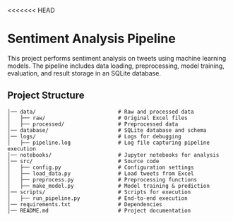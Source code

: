 <<<<<<< HEAD
# Sentiment Analysis Pipeline

This project performs sentiment analysis on tweets using machine learning models. The pipeline includes data loading, preprocessing, model training, evaluation, and result storage in an SQLite database.

## Project Structure
```
│── data/                          # Raw and processed data
│   ├── raw/                       # Original Excel files
│   ├── processed/                 # Preprocessed data
│── database/                      # SQLite database and schema
│── logs/                          # Logs for debugging
│   ├── pipeline.log               # Log file capturing pipeline execution
│── notebooks/                     # Jupyter notebooks for analysis
│── src/                           # Source code
│   ├── config.py                  # Configuration settings
│   ├── load_data.py               # Load tweets from Excel
│   ├── preprocess.py              # Preprocessing functions
│   ├── make_model.py              # Model training & prediction
│── scripts/                       # Scripts for execution
│   ├── run_pipeline.py            # End-to-end execution
│── requirements.txt               # Dependencies
│── README.md                      # Project documentation
```
